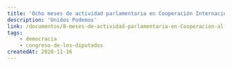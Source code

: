 ```yaml
---
title: 'Ocho meses de actividad parlamentaria en Cooperación Internacional para el Desarrollo'
description: 'Unidos Podemos'
link: /documentos/8-meses-de-actividad-parlamentaria-en-Cooperacion-al-Desarrollo-Unidos-Podemos.pdf
tags:
    - democracia
    - congreso-de-los-diputados
createdAt: 2020-11-16
---
```

